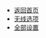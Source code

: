 <!-- docs/_sidebar.md -->

- [返回首页](/README.md)
- [无线选项](../ble/README.md)
- [全部设置](../std/README.md)
<!--
- [状态指示灯](/docs/ble/status_led.md)
- [自动休眠](/docs/ble/sleep.md)
- [2.4G/蓝牙模式切换](/docs/ble/mode.md)
  -->
